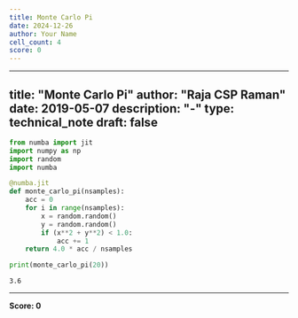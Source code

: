 ```yaml
---
title: Monte Carlo Pi
date: 2024-12-26
author: Your Name
cell_count: 4
score: 0
---
```


---
title: "Monte Carlo Pi"
author: "Raja CSP Raman"
date: 2019-05-07
description: "-"
type: technical_note
draft: false
---

```python
from numba import jit
import numpy as np
import random
import numba
```


```python
@numba.jit
def monte_carlo_pi(nsamples):
    acc = 0
    for i in range(nsamples):
        x = random.random()
        y = random.random()
        if (x**2 + y**2) < 1.0:
            acc += 1
    return 4.0 * acc / nsamples
```


```python
print(monte_carlo_pi(20))
```

    3.6



---
**Score: 0**